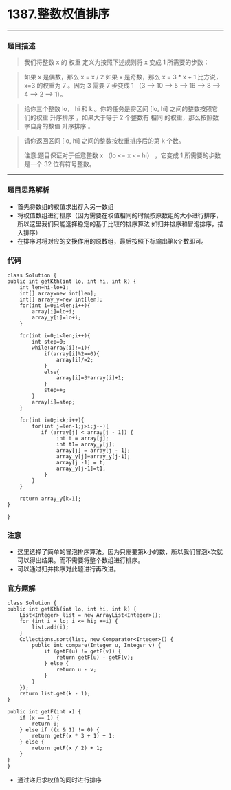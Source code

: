 # 1387.整数权值排序
---
### 题目描述
>我们将整数 x 的 权重 定义为按照下述规则将 x 变成 1 所需要的步数：

>如果 x 是偶数，那么 x = x / 2
如果 x 是奇数，那么 x = 3 * x + 1
比方说，x=3 的权重为 7 。因为 3 需要 7 步变成 1 （3 --> 10 --> 5 --> 16 --> 8 --> 4 --> 2 --> 1）。

>给你三个整数 lo， hi 和 k 。你的任务是将区间 [lo, hi] 之间的整数按照它们的权重 升序排序 ，如果大于等于 2 个整数有 相同 的权重，那么按照数字自身的数值 升序排序 。

>请你返回区间 [lo, hi] 之间的整数按权重排序后的第 k 个数。
>
>注意:题目保证对于任意整数 x （lo <= x <= hi） ，它变成 1 所需要的步数是一个 32 位有符号整数。

----
### 题目思路解析
+ 首先将数组的权值求出存入另一数组
+ 将权值数组进行排序（因为需要在权值相同的时候按原数组的大小进行排序，所以这里我们只能选择稳定的基于比较的排序算法 如归并排序和冒泡排序，插入排序）
+ 在排序时将对应的交换作用的原数组，最后按照下标输出第k个数即可。


### 代码
	class Solution {
    public int getKth(int lo, int hi, int k) {
        int len=hi-lo+1;
        int[] array=new int[len];
        int[] array_y=new int[len];
        for(int i=0;i<len;i++){
            array[i]=lo+i;
            array_y[i]=lo+i;
        }

        for(int i=0;i<len;i++){
            int step=0;
            while(array[i]!=1){
                if(array[i]%2==0){
                    array[i]/=2;
                }
                else{
                    array[i]=3*array[i]+1;
                }
                step++;
            }
            array[i]=step;
        }

        for(int i=0;i<k;i++){
            for(int j=len-1;j>i;j--){
               if (array[j] < array[j - 1]) {
                    int t = array[j];
                    int t1= array_y[j];
                    array[j] = array[j - 1];
                    array_y[j]=array_y[j-1];
                    array[j -1] = t;
                    array_y[j-1]=t1;
                }
            }
        }

        return array_y[k-1];
    }
     
	}

### 注意

+ 这里选择了简单的冒泡排序算法。因为只需要第k小的数，所以我们冒泡k次就可以得出结果。而不需要将整个数组进行排序。
+ 可以通过归并排序对此题进行再改进。

### 官方题解
	class Solution {
    public int getKth(int lo, int hi, int k) {
        List<Integer> list = new ArrayList<Integer>();
        for (int i = lo; i <= hi; ++i) {
            list.add(i);
        }
        Collections.sort(list, new Comparator<Integer>() {
            public int compare(Integer u, Integer v) {
                if (getF(u) != getF(v)) {
                    return getF(u) - getF(v);
                } else {
                    return u - v;
                }
            }
        });
        return list.get(k - 1);
    }

    public int getF(int x) {
        if (x == 1) {
            return 0;
        } else if ((x & 1) != 0) {
            return getF(x * 3 + 1) + 1;
        } else {
            return getF(x / 2) + 1;
        }
    }
	}

+ 通过递归求权值的同时进行排序
